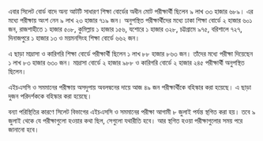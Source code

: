 এবার সিলেট বোর্ড বাদে অন্য আটটি সাধারণ শিক্ষা বোর্ডের অধীন মোট পরীক্ষার্থী ছিলেন ৯ লাখ ৩৩ হাজার ৬৮৯। এর মধ্যে পরীক্ষায় অংশ নেন ৯ লাখ ২৩ হাজার ৭১৯ জন। অনুপস্থিত পরীক্ষার্থীদের মধ্যে ঢাকা শিক্ষা বোর্ডে ২ হাজার ৬০১ জন, রাজশাহীতে ১ হাজার ৫০৮, কুমিল্লায় ১ হাজার ১৫৬, যশোরে ১ হাজার ৩২৮, চট্টগ্রামে ৯৭৫, বরিশালে ৭২৭, দিনাজপুরে ১ হাজার ১৩ ও ময়মনসিংহ শিক্ষা বোর্ডে ৬৬২ জন।

এ ছাড়া মাদ্রাসা ও কারিগরি শিক্ষা বোর্ডে পরীক্ষার্থী ছিলেন ১ লাখ ৮৮ হাজার ৮৬৩ জন। তাঁদের মধ্যে পরীক্ষা দিয়েছেন ১ লাখ ৮৩ হাজার ৬৩০ জন। মাদ্রাসা বোর্ডে ২ হাজার ৯৮৮ ও কারিগরি বোর্ডে ২ হাজার ২৪৫ পরীক্ষার্থী অনুপস্থিত ছিলেন।

এইচএসসি ও সমমানের পরীক্ষায় অসদুপায় অবলম্বনের দায়ে আজ ৪৯ জন পরীক্ষার্থীকে বহিস্কার করা হয়েছে। এ ছাড়া দুজন পরিদর্শককে বহিস্কার করা হয়েছে।

বন্যা পরিস্থিতির কারণে সিলেট বিভাগের এইচএসসি ও সমমানের পরীক্ষা আগামী ৮ জুলাই পর্যন্ত স্থগিত করা হয়। তবে ৯ জুলাই থেকে যে পরীক্ষাগুলো হওয়ার কথা ছিল, সেগুলো যথারীতি হবে। আর স্থগিত হওয়া পরীক্ষাগুলোর সময় পরে জানানো হবে।
